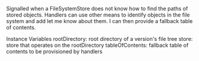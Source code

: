 Signalled when a FileSystemStore does not know how to find the paths of stored objects. Handlers can use other means to identify objects in the file system and add let me know about them. I can then provide a fallback table of contents.

Instance Variables
	rootDirectory:		<FSReference> root directory of a version's file tree
	store:		<SquotFileSystemStore> store that operates on the rootDirectory
	tableOfContents:		<Dictionary> fallback table of contents to be provisioned by handlers